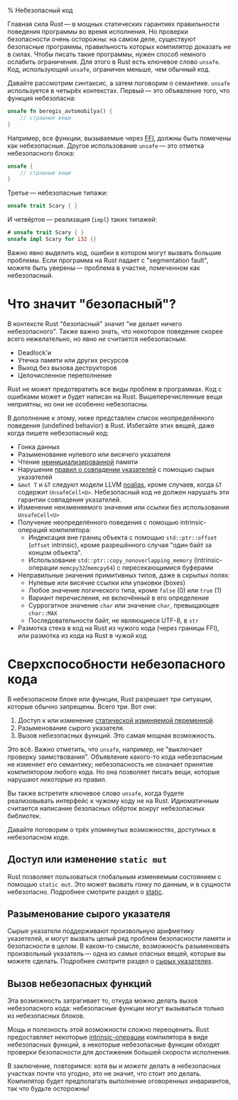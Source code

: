 % Небезопасный код

Главная сила Rust — в мощных статических гарантиях правильности поведения
программы во время исполнения. Но проверки безопасности очень осторожны: на
самом деле, существуют безопасные программы, правильность которых компилятор
доказать не в силах. Чтобы писать такие программы, нужен способ немного ослабить
ограничения. Для этого в Rust есть ключевое слово `unsafe`. Код, использующий
`unsafe`, ограничен меньше, чем обычный код.

Давайте рассмотрим синтаксис, а затем поговорим о семантике. `unsafe`
используется в четырёх контекстах. Первый — это объявление того, что функция
небезопасна:

```rust
unsafe fn beregis_avtomobilya() {
    // страшные вещи
}
```

Например, все функции, вызываемые через [FFI][ffi], должны быть помечены как
небезопасные. Другое использование `unsafe` — это отметка небезопасного блока:

[ffi]: ffi.html

```rust
unsafe {
    // страшные вещи
}
```

Третье — небезопасные типажи:

```rust
unsafe trait Scary { }
```

И четвёртое — реализация (`impl`) таких типажей:

```rust
# unsafe trait Scary { }
unsafe impl Scary for i32 {}
```

Важно явно выделить код, ошибки в котором могут вызвать большие проблемы. Если
программа на Rust падает с "segmentation fault", можете быть уверены —
проблема в участке, помеченном как небезопасный.

# Что значит "безопасный"?

В контексте Rust "безопасный" значит "не делает ничего небезопасного". Также
важно знать, что некоторое поведение скорее всего нежелательно, но явно
_не_ считается небезопасным:

* Deadlock'и
* Утечка памяти или других ресурсов
* Выход без вызова деструкторов
* Целочисленное переполнение

Rust не может предотвратить все виды проблем в программах. Код с ошибками может
и будет написан на Rust. Вышеперечисленные вещи неприятны, но они не особенно
небезопасны.

В дополнение к этому, ниже представлен список неопределённого поведения
(undefined behavior) в Rust. Избегайте этих вещей, даже когда пишете
небезопасный код:

* Гонка данных
* Разыменование нулевого или висячего указателя
* Чтение [неинициализированной][undef] памяти
* Нарушение [правил о совпадении указателей][aliasing] с помощью сырых
  указателей
* `&mut T` и `&T` следуют модели LLVM [noalias][noalias], кроме случаев, когда
  `&T` содержит `UnsafeCell<U>`. Небезопасный код не должен нарушать эти
  гарантии совпадения указателей.
* Изменение неизменяемого значения или ссылки без использования `UnsafeCell<U>`
* Получение неопределённого поведения с помощью intrinsic-операций компилятора:
    * Индексация вне границ объекта с помощью `std::ptr::offset` (`offset`
      intrinsic), кроме разрешённого случая "один байт за концом объекта".
    * Использование `std::ptr::copy_nonoverlapping_memory` (intrinsic-операции
      `memcpy32`/`memcpy64`) с пересекающимися буферами
* Неправильные значения примитивных типов, даже в скрытых полях:
    * Нулевые или висячие ссылки или упаковки (boxes)
    * Любое значение логического типа, кроме `false` (0) или `true` (1)
    * Вариант перечисления, не включённый в его определение
    * Суррогатное значение `char` или значение `char`, превыщающее `char::MAX`
    * Последовательности байт, не являющиеся UTF-8, в `str`
* Размотка стека в код на Rust из чужого кода (через границы FFI), или размотка
  из кода на Rust в чужой код

[noalias]: http://llvm.org/docs/LangRef.html#noalias
[undef]: http://llvm.org/docs/LangRef.html#undefined-values
[aliasing]: http://llvm.org/docs/LangRef.html#pointer-aliasing-rules

# Сверхспособности небезопасного кода

В небезопасном блоке или функции, Rust разрешает три ситуации, которые обычно
запрещены. Всего три. Вот они:

1. Доступ к или изменение [статической изменяемой переменной][static].
2. Разыменование сырого указателя.
3. Вызов небезопасных функций. Это самая мощная возможность.

Это всё. Важно отметить, что `unsafe`, например, не "выключает проверку
заимствования". Объявление какого-то кода небезопасным не изменяет его
семантику; небезопасность не означает принятие компилятором любого кода. Но она
позволяет писать вещи, которые нарушают _некоторые_ из правил.

Вы также встретите ключевое слово `unsafe`, когда будете реализовывать интерфейс
к чужому коду не на Rust. Идиоматичным считается написание безопасных обёрток
вокруг небезопасных библиотек.

Давайте поговорим о трёх упомянутых возможностях, доступных в небезопасном коде.

## Доступ или изменение `static mut`

Rust позволяет пользоваться глобальным изменяемым состоянием с помощью `static
mut`. Это может вызвать гонку по данным, и в сущности небезопасно. Подробнее
смотрите раздел о [static][static].

[static]: const-and-static.html#static

## Разыменование сырого указателя

Сырые указатели поддерживают произвольную арифметику указетелей, и могут вызвать
целый ряд проблем безопасности памяти и безопасности в целом. В каком-то смысле,
возможность разыменовать произвольный указатель — одна из самых опасных вещей,
которые вы можете сделать. Подробнее смотрите раздел о
[сырых указателях][rawpointers].

[rawpointers]: raw-pointers.html

## Вызов небезопасных функций

Эта возможность затрагивает то, откуда можно делать вызов небезопасного кода:
небезопасные функции могут вызываться только из небезопасных блоков.

Мощь и полезность этой возможности сложно переоценить. Rust предоставляет
некоторые [intrinsic-операции][intrinsics] компилятора в виде небезопасных
функций, а некоторые небезопасные функции обходят проверки безопасности для
достижения большей скорости исполнения.

В заключение, повторимся: хотя вы и _можете_ делать в небезопасных участках
почти что угодно, это не значит, что стоит это делать. Компилятор будет
предполагать выполнение оговоренных инвариантов, так что будьте осторожны!

[intrinsics]: intrinsics.html
